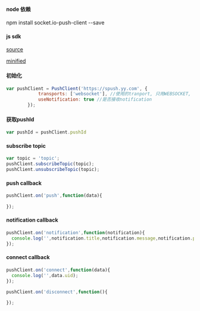 #### node 依赖

npm install socket.io-push-client --save


#### js sdk
[source](../../static/js/push-client-1.0.js)

[minified](../../static/js/push-client-1.0.min.js)


#### 初始化

```javascript
var pushClient = PushClient('https://spush.yy.com', {
            transports: ['websocket'], //使用的tranport, 只用WEBSOCKET, 不支持polling
            useNotification: true //是否接收notification
        });
```

#### 获取pushId
```javascript
var pushId = pushClient.pushId
```

#### subscribe topic

```javascript
var topic = 'topic';
pushClient.subscribeTopic(topic);
pushClient.unsubscribeTopic(topic);
```

#### push callback

```javascript
pushClient.on('push',function(data){
  
});
```

#### notification callback

```javascript
pushClient.on('notification',function(notification){
  console.log('',notification.title,notification.message,notification.payload);
});
```

#### connect callback

```javascript
pushClient.on('connect',function(data){
  console.log('',data.uid);
});

pushClient.on('disconnect',function(){
  
});
```
